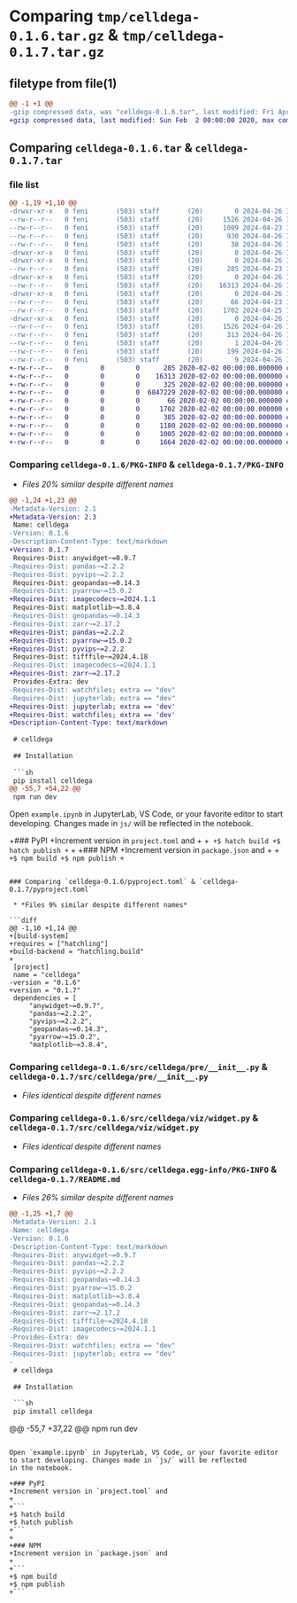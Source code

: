 # Comparing `tmp/celldega-0.1.6.tar.gz` & `tmp/celldega-0.1.7.tar.gz`

## filetype from file(1)

```diff
@@ -1 +1 @@
-gzip compressed data, was "celldega-0.1.6.tar", last modified: Fri Apr 26 17:26:24 2024, max compression
+gzip compressed data, last modified: Sun Feb  2 00:00:00 2020, max compression
```

## Comparing `celldega-0.1.6.tar` & `celldega-0.1.7.tar`

### file list

```diff
@@ -1,19 +1,10 @@
-drwxr-xr-x   0 feni       (503) staff       (20)        0 2024-04-26 17:26:24.239168 celldega-0.1.6/
--rw-r--r--   0 feni       (503) staff       (20)     1526 2024-04-26 17:26:24.238843 celldega-0.1.6/PKG-INFO
--rw-r--r--   0 feni       (503) staff       (20)     1009 2024-04-23 17:00:35.000000 celldega-0.1.6/README.md
--rw-r--r--   0 feni       (503) staff       (20)      930 2024-04-26 17:23:39.000000 celldega-0.1.6/pyproject.toml
--rw-r--r--   0 feni       (503) staff       (20)       38 2024-04-26 17:26:24.239230 celldega-0.1.6/setup.cfg
-drwxr-xr-x   0 feni       (503) staff       (20)        0 2024-04-26 17:26:24.234991 celldega-0.1.6/src/
-drwxr-xr-x   0 feni       (503) staff       (20)        0 2024-04-26 17:26:24.235781 celldega-0.1.6/src/celldega/
--rw-r--r--   0 feni       (503) staff       (20)      285 2024-04-23 17:00:35.000000 celldega-0.1.6/src/celldega/__init__.py
-drwxr-xr-x   0 feni       (503) staff       (20)        0 2024-04-26 17:26:24.237309 celldega-0.1.6/src/celldega/pre/
--rw-r--r--   0 feni       (503) staff       (20)    16313 2024-04-26 17:21:20.000000 celldega-0.1.6/src/celldega/pre/__init__.py
-drwxr-xr-x   0 feni       (503) staff       (20)        0 2024-04-26 17:26:24.237976 celldega-0.1.6/src/celldega/viz/
--rw-r--r--   0 feni       (503) staff       (20)       66 2024-04-23 17:00:35.000000 celldega-0.1.6/src/celldega/viz/__init__.py
--rw-r--r--   0 feni       (503) staff       (20)     1702 2024-04-25 18:31:07.000000 celldega-0.1.6/src/celldega/viz/widget.py
-drwxr-xr-x   0 feni       (503) staff       (20)        0 2024-04-26 17:26:24.238339 celldega-0.1.6/src/celldega.egg-info/
--rw-r--r--   0 feni       (503) staff       (20)     1526 2024-04-26 17:26:24.000000 celldega-0.1.6/src/celldega.egg-info/PKG-INFO
--rw-r--r--   0 feni       (503) staff       (20)      313 2024-04-26 17:26:24.000000 celldega-0.1.6/src/celldega.egg-info/SOURCES.txt
--rw-r--r--   0 feni       (503) staff       (20)        1 2024-04-26 17:26:24.000000 celldega-0.1.6/src/celldega.egg-info/dependency_links.txt
--rw-r--r--   0 feni       (503) staff       (20)      199 2024-04-26 17:26:24.000000 celldega-0.1.6/src/celldega.egg-info/requires.txt
--rw-r--r--   0 feni       (503) staff       (20)        9 2024-04-26 17:26:24.000000 celldega-0.1.6/src/celldega.egg-info/top_level.txt
+-rw-r--r--   0        0        0      285 2020-02-02 00:00:00.000000 celldega-0.1.7/src/celldega/__init__.py
+-rw-r--r--   0        0        0    16313 2020-02-02 00:00:00.000000 celldega-0.1.7/src/celldega/pre/__init__.py
+-rw-r--r--   0        0        0      325 2020-02-02 00:00:00.000000 celldega-0.1.7/src/celldega/static/widget.css
+-rw-r--r--   0        0        0  6847229 2020-02-02 00:00:00.000000 celldega-0.1.7/src/celldega/static/widget.js
+-rw-r--r--   0        0        0       66 2020-02-02 00:00:00.000000 celldega-0.1.7/src/celldega/viz/__init__.py
+-rw-r--r--   0        0        0     1702 2020-02-02 00:00:00.000000 celldega-0.1.7/src/celldega/viz/widget.py
+-rw-r--r--   0        0        0      385 2020-02-02 00:00:00.000000 celldega-0.1.7/.gitignore
+-rw-r--r--   0        0        0     1180 2020-02-02 00:00:00.000000 celldega-0.1.7/README.md
+-rw-r--r--   0        0        0     1005 2020-02-02 00:00:00.000000 celldega-0.1.7/pyproject.toml
+-rw-r--r--   0        0        0     1664 2020-02-02 00:00:00.000000 celldega-0.1.7/PKG-INFO
```

### Comparing `celldega-0.1.6/PKG-INFO` & `celldega-0.1.7/PKG-INFO`

 * *Files 20% similar despite different names*

```diff
@@ -1,24 +1,23 @@
-Metadata-Version: 2.1
+Metadata-Version: 2.3
 Name: celldega
-Version: 0.1.6
-Description-Content-Type: text/markdown
+Version: 0.1.7
 Requires-Dist: anywidget~=0.9.7
-Requires-Dist: pandas~=2.2.2
-Requires-Dist: pyvips~=2.2.2
 Requires-Dist: geopandas~=0.14.3
-Requires-Dist: pyarrow~=15.0.2
+Requires-Dist: imagecodecs~=2024.1.1
 Requires-Dist: matplotlib~=3.8.4
-Requires-Dist: geopandas~=0.14.3
-Requires-Dist: zarr~=2.17.2
+Requires-Dist: pandas~=2.2.2
+Requires-Dist: pyarrow~=15.0.2
+Requires-Dist: pyvips~=2.2.2
 Requires-Dist: tifffile~=2024.4.18
-Requires-Dist: imagecodecs~=2024.1.1
+Requires-Dist: zarr~=2.17.2
 Provides-Extra: dev
-Requires-Dist: watchfiles; extra == "dev"
-Requires-Dist: jupyterlab; extra == "dev"
+Requires-Dist: jupyterlab; extra == 'dev'
+Requires-Dist: watchfiles; extra == 'dev'
+Description-Content-Type: text/markdown
 
 # celldega
 
 ## Installation
 
 ```sh
 pip install celldega
@@ -55,7 +54,22 @@
 npm run dev
 ```
 
 Open `example.ipynb` in JupyterLab, VS Code, or your favorite editor
 to start developing. Changes made in `js/` will be reflected
 in the notebook.
 
+### PyPI
+Increment version in `project.toml` and
+
+```
+$ hatch build
+$ hatch publish
+```
+
+### NPM
+Increment version in `package.json` and
+
+```
+$ npm build
+$ npm publish
+```
```

### Comparing `celldega-0.1.6/pyproject.toml` & `celldega-0.1.7/pyproject.toml`

 * *Files 9% similar despite different names*

```diff
@@ -1,10 +1,14 @@
+[build-system]
+requires = ["hatchling"]
+build-backend = "hatchling.build"
+
 [project]
 name = "celldega"
-version = "0.1.6"
+version = "0.1.7"
 dependencies = [
     "anywidget~=0.9.7",
     "pandas~=2.2.2",
     "pyvips~=2.2.2",
     "geopandas~=0.14.3",
     "pyarrow~=15.0.2",
     "matplotlib~=3.8.4",
```

### Comparing `celldega-0.1.6/src/celldega/pre/__init__.py` & `celldega-0.1.7/src/celldega/pre/__init__.py`

 * *Files identical despite different names*

### Comparing `celldega-0.1.6/src/celldega/viz/widget.py` & `celldega-0.1.7/src/celldega/viz/widget.py`

 * *Files identical despite different names*

### Comparing `celldega-0.1.6/src/celldega.egg-info/PKG-INFO` & `celldega-0.1.7/README.md`

 * *Files 26% similar despite different names*

```diff
@@ -1,25 +1,7 @@
-Metadata-Version: 2.1
-Name: celldega
-Version: 0.1.6
-Description-Content-Type: text/markdown
-Requires-Dist: anywidget~=0.9.7
-Requires-Dist: pandas~=2.2.2
-Requires-Dist: pyvips~=2.2.2
-Requires-Dist: geopandas~=0.14.3
-Requires-Dist: pyarrow~=15.0.2
-Requires-Dist: matplotlib~=3.8.4
-Requires-Dist: geopandas~=0.14.3
-Requires-Dist: zarr~=2.17.2
-Requires-Dist: tifffile~=2024.4.18
-Requires-Dist: imagecodecs~=2024.1.1
-Provides-Extra: dev
-Requires-Dist: watchfiles; extra == "dev"
-Requires-Dist: jupyterlab; extra == "dev"
-
 # celldega
 
 ## Installation
 
 ```sh
 pip install celldega
 ```
@@ -55,7 +37,22 @@
 npm run dev
 ```
 
 Open `example.ipynb` in JupyterLab, VS Code, or your favorite editor
 to start developing. Changes made in `js/` will be reflected
 in the notebook.
 
+### PyPI
+Increment version in `project.toml` and
+
+```
+$ hatch build
+$ hatch publish
+```
+
+### NPM
+Increment version in `package.json` and
+
+```
+$ npm build
+$ npm publish
+```
```

